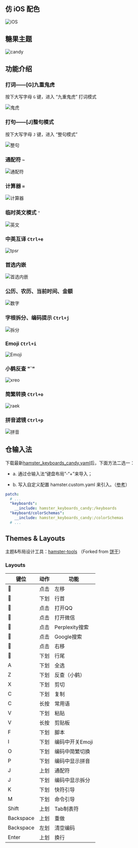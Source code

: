 ## 仿 iOS 配色

![iOS](/assets/iOS.jpg)

## 糖果主题

![candy](/assets/candy.jpg)

## 功能介绍

### 打词——[G]九重鬼虎

按下大写字母 `G` 键，进入 “九重鬼虎” 打词模式

![鬼虎](/assets/agzh.png)

### 打句——[J]整句模式

按下大写字母 `J` 键，进入 “整句模式” 

![整句](/assets/xhgj.png)

### 通配符 `~`

![通配符](/assets/ktyv.png)

### 计算器 `=`

![计算器](/assets/snrq.png)

### 临时英文模式 `'`

![英文](/assets/lmvw.png)

### 中英互译 `Ctrl+e`

![tpsr](/assets/tpsr.png)

### 首选内嵌

![首选内嵌](/assets/mjvz.gif)

### 公历、农历、当前时间、金额

![数字](/assets/pbwh.png)

### 字根拆分、编码提示 `Ctrl+j`

![拆分](/assets/chaifen.png)

### Emoji `Ctrl+i`

![Emoji](/assets/emoji.png)

### 小鹤反查 "`"

![xreo](/assets/xreo.png)

### 简繁转换 `Ctrl+o`

![raek](/assets/raek.png)

### 拼音滤镜 `Ctrl+p`

![拼音](/assets/pinyin.png)

## 仓输入法

下载最新[hamster_keyboards_candy.yaml](https://github.com/hertz-hwang/Rime-Hamster/releases/latest/download/hamster_keyboards_candy.yaml)后，下面方法二选一：

- a. 通过仓输入法“键盘布局”-“+”来导入；

- b. 写入自定义配置 hamster.custom.yaml 来引入。（[参考](https://github.com/hertz-hwang/Rime-Hamster/blob/3acea50b60caa20fa5e98c0e5ec624d81f31df63/hamster.custom.yaml#L2-L5)）

```yaml
patch:
  # ...
  "keyboards":
    __include: hamster_keyboards_candy:/keyboards
  "keyboard/colorSchemas":
    __include: hamster_keyboards_candy:/colorSchemas
  # ...
```

## Themes & Layouts

主题&布局设计工具：[hamster-tools](https://hertz-hwang.github.io/hamster-tools/) （Forked from [饼干](https://github.com/lost-melody/Lost-Melody.github.io)）

### Layouts

| 键位      | 动作 | 功能            |
| ----------- | ------ | ----------------- |
|         | 点击 | 左移            |
|         | 下划 | 行首            |
|         | 点击 | 打开QQ          |
|         | 点击 | 打开微信        |
|         | 点击 | Perplexity搜索  |
|         | 点击 | Google搜索      |
|         | 点击 | 右移            |
|         | 下划 | 行尾            |
| A         | 下划 | 全选            |
| Z         | 下划 | 反查（小鹤）     |
| X         | 下划 | 剪切            |
| C         | 下划 | 复制            |
| C         | 长按 | 常用语          |
| V         | 下划 | 粘贴            |
| V         | 长按 | 剪贴板          |
| F         | 下划 | 脚本            |
| I         | 下划 | 编码中开关Emoji |
| O         | 下划 | 编码中简繁切换  |
| P         | 下划 | 编码中显示拼音  |
| J         | 上划 | 通配符         |
| J         | 下划 | 编码中显示拆分  |
| K         | 下划 | 快符引导       |
| M         | 下划 | 命令引导        |
| Shift     | 上划 | Tab制表符       |
| Backspace | 上划 | 重做            |
| Backspace | 左划 | 清空编码        |
| Enter     | 上划 | 换行            |